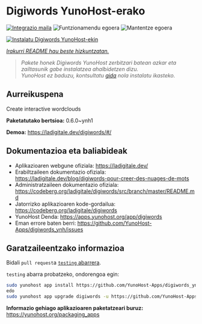 <!--
Ohart ongi: README hau automatikoki sortu da <https://github.com/YunoHost/apps/tree/master/tools/readme_generator>ri esker
EZ editatu eskuz.
-->

# Digiwords YunoHost-erako

[![Integrazio maila](https://dash.yunohost.org/integration/digiwords.svg)](https://dash.yunohost.org/appci/app/digiwords) ![Funtzionamendu egoera](https://ci-apps.yunohost.org/ci/badges/digiwords.status.svg) ![Mantentze egoera](https://ci-apps.yunohost.org/ci/badges/digiwords.maintain.svg)

[![Instalatu Digiwords YunoHost-ekin](https://install-app.yunohost.org/install-with-yunohost.svg)](https://install-app.yunohost.org/?app=digiwords)

*[Irakurri README hau beste hizkuntzatan.](./ALL_README.md)*

> *Pakete honek Digiwords YunoHost zerbitzari batean azkar eta zailtasunik gabe instalatzea ahalbidetzen dizu.*  
> *YunoHost ez baduzu, kontsultatu [gida](https://yunohost.org/install) nola instalatu ikasteko.*

## Aurreikuspena

Create interactive wordclouds

**Paketatutako bertsioa:** 0.6.0~ynh1

**Demoa:** <https://ladigitale.dev/digiwords/#/>
## Dokumentazioa eta baliabideak

- Aplikazioaren webgune ofiziala: <https://ladigitale.dev/>
- Erabiltzaileen dokumentazio ofiziala: <https://ladigitale.dev/blog/digiwords-pour-creer-des-nuages-de-mots>
- Administratzaileen dokumentazio ofiziala: <https://codeberg.org/ladigitale/digiwords/src/branch/master/README.md>
- Jatorrizko aplikazioaren kode-gordailua: <https://codeberg.org/ladigitale/digiwords>
- YunoHost Denda: <https://apps.yunohost.org/app/digiwords>
- Eman errore baten berri: <https://github.com/YunoHost-Apps/digiwords_ynh/issues>

## Garatzaileentzako informazioa

Bidali `pull request`a [`testing` abarrera](https://github.com/YunoHost-Apps/digiwords_ynh/tree/testing).

`testing` abarra probatzeko, ondorengoa egin:

```bash
sudo yunohost app install https://github.com/YunoHost-Apps/digiwords_ynh/tree/testing --debug
edo
sudo yunohost app upgrade digiwords -u https://github.com/YunoHost-Apps/digiwords_ynh/tree/testing --debug
```

**Informazio gehiago aplikazioaren paketatzeari buruz:** <https://yunohost.org/packaging_apps>
